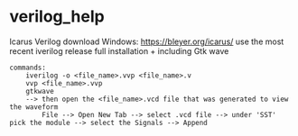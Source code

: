 # verilog_help


Icarus Verilog download Windows: https://bleyer.org/icarus/
    use the most recent iverilog release
    full installation + including Gtk wave

    commands:
        iverilog -o <file_name>.vvp <file_name>.v
        vvp <file_name>.vvp
        gtkwave
        --> then open the <file_name>.vcd file that was generated to view the waveform
            File --> Open New Tab --> select .vcd file --> under 'SST' pick the module --> select the Signals --> Append


